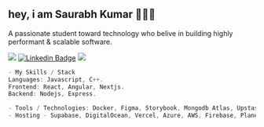 ## hey, i am Saurabh Kumar 🙋🏽‍♂️
A passionate student toward technology who belive in building highly performant & scalable software. 

![](https://komarev.com/ghpvc/?username=sau0rabh) 
 [![Linkedin Badge](https://img.shields.io/badge/-dinesh%20talwadker-0072b1?style=flat&logo=Linkedin&logoColor=white)](https://www.linkedin.com/in/saurabh-kumar-737232145/ "Connect on LinkedIn") <a href="https://x.com/Sau0rabh"> <img src="https://img.shields.io/twitter/follow/dineshcodes?style=social"> </a>

```javascript
- My Skills / Stack
Languages: Javascript, C++.
Frontend: React, Angular, Nextjs.
Backend: Nodejs, Express.

- Tools / Technologies: Docker, Figma, Storybook, Mongodb Atlas, Upstash, Tunnel
- Hosting - Supabase, DigitalOcean, Vercel, Azure, AWS, Firebase, Planetscale,
```

<!---
Sau0rabh/Sau0rabh is a ✨ special ✨ repository because its `README.md` (this file) appears on your GitHub profile.
You can click the Preview link to take a look at your changes.
--->
